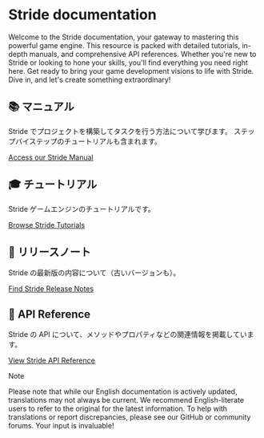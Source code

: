 # Stride documentation

Welcome to the Stride documentation, your gateway to mastering this powerful game engine. This resource is packed with detailed tutorials, in-depth manuals, and comprehensive API references. Whether you're new to Stride or looking to hone your skills, you'll find everything you need right here. Get ready to bring your game development visions to life with Stride. Dive in, and let's create something extraordinary!

<div class="row g-4 mb-4">
	<div class="col-md-6">
		<div class="card h-100">
			<div class="card-body">
				<h2 class="card-title h5">📚 マニュアル</h2>
				<p class="card-text">Stride でプロジェクトを構築してタスクを行う方法について学びます。
					ステップバイステップのチュートリアルも含まれます。</p>
			</div>
			<p class="px-3 mb-4"><a class="stretched-link" href="manual/index.md">Access our Stride Manual</a></p>
		</div>
	</div>
	<div class="col-md-6">
		<div class="card h-100">
			<div class="card-body">
				<h2 class="card-title h5">🎓 チュートリアル</h2>
				<p class="card-text">Stride ゲームエンジンのチュートリアルです。</p>
			</div>
			<p class="px-3 mb-4"><a class="" href="tutorials/index.md">Browse Stride Tutorials</a></p>
		</div>
	</div>
	<div class="col-md-6">
		<div class="card h-100">
			<div class="card-body">
				<h2 class="card-title h5">📝 リリースノート</h2>
				<p class="card-text">Stride の最新版の内容について（古いバージョンも）。</p>
			</div>
			<p class="px-3 mb-4"><a class="stretched-link" href="ReleaseNotes/index.md">Find Stride Release Notes</a></p>
		</div>
	</div>
	<div class="col-md-6">
		<div class="card h-100">
			<div class="card-body">
				<h2 class="card-title h5">🔧 API Reference</h2>
				<p class="card-text">Stride の API について、メソッドやプロパティなどの関連情報を掲載しています。</p>
			</div>
			<p class="px-3 mb-4"><a class="stretched-link" href="api/index.md">View Stride API Reference</a></p>
		</div>
	</div>
</div>

> [!NOTE]
> Please note that while our English documentation is actively updated, translations may not always be current. We recommend English-literate users to refer to the original for the latest information. To help with translations or report discrepancies, please see our GitHub or community forums. Your input is invaluable!
